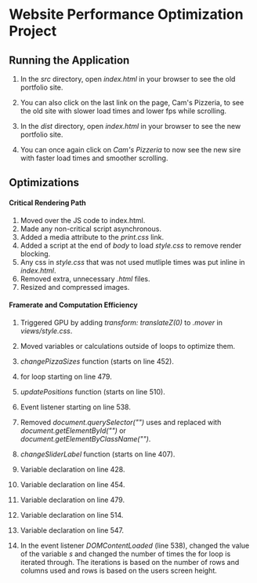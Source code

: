 # Website Performance Optimization Project

## Running the Application

1. In the *src* directory, open *index.html* in your browser to
   see the old portfolio site.
  1. You can also click on the last link on the page, Cam's
     Pizzeria, to see the old site with slower load times and
     lower fps while scrolling.

2. In the *dist* directory, open *index.html* in your browser to
   see the new portfolio site.
  1. You can once again click on *Cam's Pizzeria* to now see the 
     new sire with faster load times and smoother scrolling.

## Optimizations

#### Critical Rendering Path

1. Moved over the JS code to index.html.
2. Made any non-critical script asynchronous.
3. Added a media attribute to the *print.css* link.
4. Added a script at the end of *body* to load *style.css* to remove render blocking.
5. Any css in *style.css* that was not used mutliple times was put inline in *index.html*.
6. Removed extra, unnecessary *.html* files.
7. Resized and compressed images.

#### Framerate and Computation Efficiency

1. Triggered GPU by adding *transform: translateZ(0)* to *.mover* in *views/style.css*.

2. Moved variables or calculations outside of loops to optimize them.
  1. *changePizzaSizes* function (starts on line 452).
  2. for loop starting on line 479.
  3. *updatePositions* function (starts on line 510).
  4. Event listener starting on line 538.

3. Removed *document.querySelector("")* uses and replaced with *document.getElementById("")* or *document.getElementByClassName("")*.
  1. *changeSliderLabel* function (starts on line 407).
  2. Variable declaration on line 428.
  3. Variable declaration on line 454.
  4. Variable declaration on line 479.
  5. Variable declaration on line 514.
  6. Variable declaration on line 547.

4. In the event listener *DOMContentLoaded* (line 538), changed the value of the variable *s* and changed the number of times the for loop is iterated through. The iterations is based on the number of rows and columns used and rows is based on the users screen height.